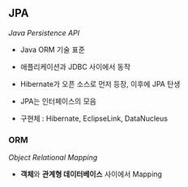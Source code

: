 ## JPA

*Java Persistence API*  

- Java ORM 기술 표준

- 애플리케이션과 JDBC 사이에서 동작

- Hibernate가 오픈 소스로 먼저 등장, 이후에 JPA 탄생

- JPA는 인터페이스의 모음

- 구현체 : Hibernate, EclipseLink, DataNucleus

### ORM

*Object Relational Mapping*  

- **객체**와 **관계형 데이터베이스** 사이에서 Mapping  
